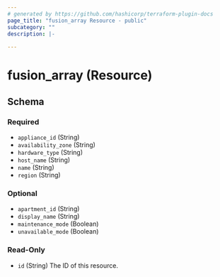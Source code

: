 ```yaml
---
# generated by https://github.com/hashicorp/terraform-plugin-docs
page_title: "fusion_array Resource - public"
subcategory: ""
description: |-
  
---
```


# fusion_array (Resource)





<!-- schema generated by tfplugindocs -->
## Schema

### Required

- `appliance_id` (String)
- `availability_zone` (String)
- `hardware_type` (String)
- `host_name` (String)
- `name` (String)
- `region` (String)

### Optional

- `apartment_id` (String)
- `display_name` (String)
- `maintenance_mode` (Boolean)
- `unavailable_mode` (Boolean)

### Read-Only

- `id` (String) The ID of this resource.


